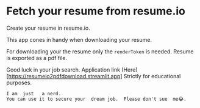# Fetch your resume  from resume.io 
Create  your  resume  in   resume.io. 

This  app cones  in  handy  when  downloading  your  resume. 

For  downloading your the  resume only the  `renderToken` is  needed.
Resume  is  exported as a pdf file.

Good  luck in your  job search.
Application link (Here)[https://resumeio2pdfdownload.streamlit.app]
Strictly  for  educational purposes.
```
I am  just   a nerd.
You can use it to secure your  dream job.  Please don't sue  me😂.
```
